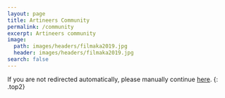 ```yaml
---
layout: page
title: Artineers Community
permalink: /community
excerpt: Artineers community
image:
  path: images/headers/filmaka2019.jpg
  header: images/headers/filmaka2019.jpg
search: false
---
```

<script>window.location.href = "https://www.reddit.com/r/artineers/"</script>
If you are not redirected automatically, please manually continue [here](https://www.reddit.com/r/artineers/).
{: .top2}

